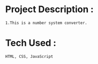 # Project Description :
    1.This is a number system converter.
# Tech Used : 
    HTML, CSS, JavaScript